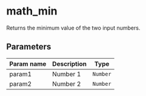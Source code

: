 math_min
========

Returns the minimum value of the two input numbers.

Parameters
----------

| Param name | Description | Type     |
 ------------|-------------|----------
| param1     | Number 1 | `Number` |
| param2     | Number 2 | `Number` |
